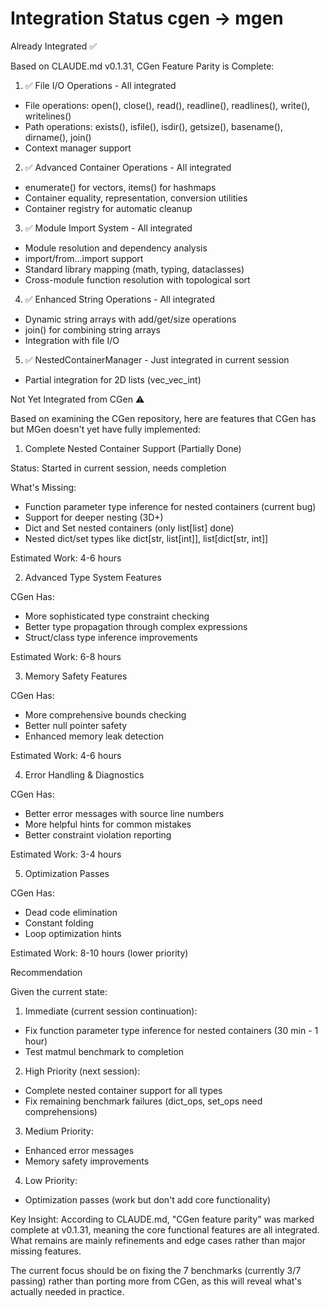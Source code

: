 # Integration Status cgen -> mgen

Already Integrated ✅

Based on CLAUDE.md v0.1.31, CGen Feature Parity is Complete:

1. ✅ File I/O Operations - All integrated
  - File operations: open(), close(), read(), readline(), readlines(), write(), writelines()
  - Path operations: exists(), isfile(), isdir(), getsize(), basename(), dirname(), join()
  - Context manager support
2. ✅ Advanced Container Operations - All integrated
  - enumerate() for vectors, items() for hashmaps
  - Container equality, representation, conversion utilities
  - Container registry for automatic cleanup
3. ✅ Module Import System - All integrated
  - Module resolution and dependency analysis
  - import/from...import support
  - Standard library mapping (math, typing, dataclasses)
  - Cross-module function resolution with topological sort
4. ✅ Enhanced String Operations - All integrated
  - Dynamic string arrays with add/get/size operations
  - join() for combining string arrays
  - Integration with file I/O
5. ✅ NestedContainerManager - Just integrated in current session
  - Partial integration for 2D lists (vec_vec_int)

Not Yet Integrated from CGen ⚠️

Based on examining the CGen repository, here are features that CGen has but MGen doesn't yet
have fully implemented:

1. Complete Nested Container Support (Partially Done)

Status: Started in current session, needs completion

What's Missing:
- Function parameter type inference for nested containers (current bug)
- Support for deeper nesting (3D+)
- Dict and Set nested containers (only list[list] done)
- Nested dict/set types like dict[str, list[int]], list[dict[str, int]]

Estimated Work: 4-6 hours

2. Advanced Type System Features

CGen Has:
- More sophisticated type constraint checking
- Better type propagation through complex expressions
- Struct/class type inference improvements

Estimated Work: 6-8 hours

3. Memory Safety Features

CGen Has:
- More comprehensive bounds checking
- Better null pointer safety
- Enhanced memory leak detection

Estimated Work: 4-6 hours

4. Error Handling & Diagnostics

CGen Has:
- Better error messages with source line numbers
- More helpful hints for common mistakes
- Better constraint violation reporting

Estimated Work: 3-4 hours

5. Optimization Passes

CGen Has:
- Dead code elimination
- Constant folding
- Loop optimization hints

Estimated Work: 8-10 hours (lower priority)

Recommendation

Given the current state:

1. Immediate (current session continuation):
  - Fix function parameter type inference for nested containers (30 min - 1 hour)
  - Test matmul benchmark to completion
2. High Priority (next session):
  - Complete nested container support for all types
  - Fix remaining benchmark failures (dict_ops, set_ops need comprehensions)
3. Medium Priority:
  - Enhanced error messages
  - Memory safety improvements
4. Low Priority:
  - Optimization passes (work but don't add core functionality)

Key Insight: According to CLAUDE.md, "CGen feature parity" was marked complete at v0.1.31,
meaning the core functional features are all integrated. What remains are mainly refinements
and edge cases rather than major missing features.

The current focus should be on fixing the 7 benchmarks (currently 3/7 passing) rather than
porting more from CGen, as this will reveal what's actually needed in practice.
